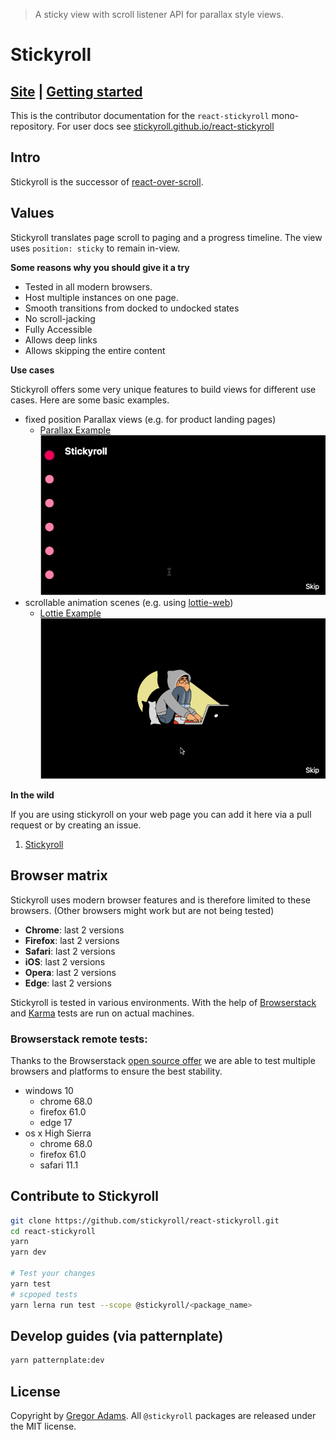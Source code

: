 > A sticky view with scroll listener API for parallax style views.

# Stickyroll

## [Site][site] | [Getting started][getting-started]

This is the contributor documentation for the `react-stickyroll` mono-repository.
For user docs see [stickyroll.github.io/react-stickyroll](https://stickyroll.github.io/react-stickyroll)

## Intro

Stickyroll is the successor of [react-over-scroll](https://github.com/pixelass/react-over-scroll/).

## Values

Stickyroll translates page scroll to paging and a progress timeline.
The view uses `position: sticky` to remain in-view.

**Some reasons why you should give it a try**

-   Tested in all modern browsers.
-   Host multiple instances on one page.
-   Smooth transitions from docked to undocked states
-   No scroll-jacking
-   Fully Accessible
-   Allows deep links
-   Allows skipping the entire content

**Use cases**

Stickyroll offers some very unique features to build views for different use cases. Here are some basic examples.

-   fixed position Parallax views (e.g. for product landing pages)
    -   [Parallax Example](https://stickyroll.netlify.com/#!/device-support/1)  
        ![Parallax Example](./doc/assets/stickyroll_2.gif)
-   scrollable animation scenes (e.g. using [lottie-web](https://github.com/airbnb/lottie-web))
    -   [Lottie Example](https://stickyroll.netlify.com/#!/bodymovin/1)  
        ![Parallax Example](./doc/assets/stickyroll.gif)

**In the wild**

If you are using stickyroll on your web page you can add it here via a pull request or by creating an issue.

1. [Stickyroll](https://stickyroll.netlify.com/)

## Browser matrix

Stickyroll uses modern browser features and is therefore limited to these browsers. (Other browsers might work but are not being tested)

-   **Chrome**: last 2 versions
-   **Firefox**: last 2 versions
-   **Safari**: last 2 versions
-   **iOS**: last 2 versions
-   **Opera**: last 2 versions
-   **Edge**: last 2 versions

Stickyroll is tested in various environments.
With the help of [Browserstack](https://www.browserstack.com) and [Karma](https://github.com/karma-runner/karma)
tests are run on actual machines.

### Browserstack remote tests:

Thanks to the Browserstack [open source offer](<(https://www.browserstack.com/open-source)>)
we are able to test multiple browsers and platforms to ensure the best stability.

-   windows 10
    -   chrome 68.0
    -   firefox 61.0
    -   edge 17
-   os x High Sierra
    -   chrome 68.0
    -   firefox 61.0
    -   safari 11.1

## Contribute to Stickyroll

```sh
git clone https://github.com/stickyroll/react-stickyroll.git
cd react-stickyroll
yarn
yarn dev

# Test your changes
yarn test
# scpoped tests
yarn lerna run test --scope @stickyroll/<package_name>
```

## Develop guides (via patternplate)

```bash
yarn patternplate:dev
```

## License

Copyright by [Gregor Adams](mailto:greg@pixelass.com). All `@stickyroll` packages are released under the MIT license.

[site]: https://stickyroll.netlify.com/
[getting-started]: https://stickyroll.github.io/react-stickyroll/doc/guide/getting-started/Readme.html?guides-enabled=true
